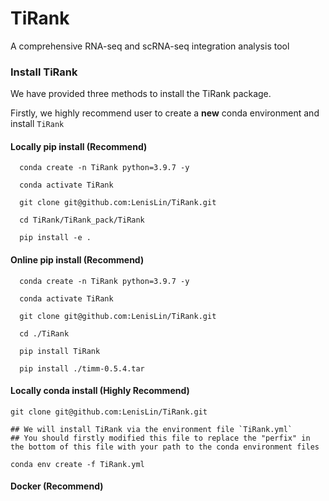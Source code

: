 # TiRank
A comprehensive RNA-seq and scRNA-seq integration analysis tool

### Install TiRank

We have provided three methods to install the TiRank package. 

Firstly, we highly recommend user to create a **new** conda environment and install `TiRank`

#### Locally pip install (Recommend)
```{bash}
  conda create -n TiRank python=3.9.7 -y

  conda activate TiRank

  git clone git@github.com:LenisLin/TiRank.git

  cd TiRank/TiRank_pack/TiRank

  pip install -e .
```

#### Online pip install (Recommend)
```{bash}
  conda create -n TiRank python=3.9.7 -y

  conda activate TiRank

  git clone git@github.com:LenisLin/TiRank.git

  cd ./TiRank

  pip install TiRank

  pip install ./timm-0.5.4.tar
```

#### Locally conda install (Highly Recommend)
```{bash}
git clone git@github.com:LenisLin/TiRank.git

## We will install TiRank via the environment file `TiRank.yml`
## You should firstly modified this file to replace the "perfix" in the bottom of this file with your path to the conda environment files

conda env create -f TiRank.yml
```

#### Docker (Recommend)
```{bash}

```

